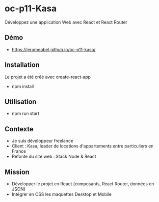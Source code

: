 # oc-p11-Kasa

Développez une application Web avec React et React Router

## Démo

- https://jeromeabel.github.io/oc-p11-kasa/

## Installation

Le projet a été créé avec create-react-app

- npm install

## Utilisation

- npm run start

## Contexte

- Je suis développeur freelance
- Client : Kasa, leader de locations d'appartements entre particuliers en France
- Refonte du site web : Stack Node & React

## Mission

- Développer le projet en React (composants, React Router, données en JSON)
- Intégrer en CSS les maquettes Desktop et Mobile
